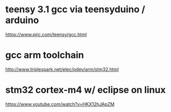# teensy 3.1 gcc via teensyduino / arduino
https://www.pjrc.com/teensy/gcc.html

# gcc arm toolchain
http://www.triplespark.net/elec/pdev/arm/stm32.html

# stm32 cortex-m4 w/ eclipse on linux
https://www.youtube.com/watch?v=HKX12hJApZM
